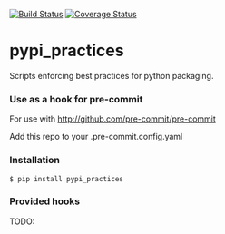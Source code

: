 [![Build Status](https://travis-ci.org/asottile/pypi_practices.svg?branch=master)](https://travis-ci.org/asottile/pypi_practices)
[![Coverage Status](https://img.shields.io/coveralls/asottile/pypi_practices.svg?branch=master)](https://coveralls.io/r/asottile/pypi_practices)

pypi_practices
==========

Scripts enforcing best practices for python packaging.


### Use as a hook for pre-commit

For use with http://github.com/pre-commit/pre-commit

Add this repo to your .pre-commit.config.yaml


### Installation

`$ pip install pypi_practices`


### Provided hooks

TODO:
